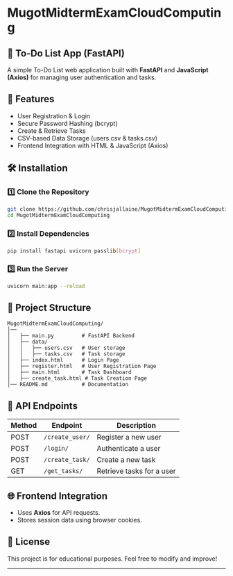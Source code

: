 # MugotMidtermExamCloudComputing

## 📌 To-Do List App (FastAPI)
A simple To-Do List web application built with **FastAPI** and **JavaScript (Axios)** for managing user authentication and tasks.

## 🚀 Features
- User Registration & Login
- Secure Password Hashing (bcrypt)
- Create & Retrieve Tasks
- CSV-based Data Storage (users.csv & tasks.csv)
- Frontend Integration with HTML & JavaScript (Axios)

## 🛠️ Installation
### 1️⃣ Clone the Repository
```sh
git clone https://github.com/chrisjallaine/MugotMidtermExamCloudComputing.git
cd MugotMidtermExamCloudComputing
```

### 2️⃣ Install Dependencies
```sh
pip install fastapi uvicorn passlib[bcrypt]
```

### 3️⃣ Run the Server
```sh
uvicorn main:app --reload
```

## 📁 Project Structure
```
MugotMidtermExamCloudComputing/
│── 
│   ├── main.py         # FastAPI Backend
│   ├── data/
│   │   ├── users.csv   # User storage
│   │   ├── tasks.csv   # Task storage
│   ├── index.html      # Login Page
│   ├── register.html   # User Registration Page
│   ├── main.html       # Task Dashboard
│   ├── create_task.html # Task Creation Page
│── README.md           # Documentation
```

## 🔗 API Endpoints
| Method | Endpoint        | Description |
|--------|---------------|-------------|
| POST   | `/create_user/` | Register a new user |
| POST   | `/login/`      | Authenticate a user |
| POST   | `/create_task/` | Create a new task |
| GET    | `/get_tasks/`  | Retrieve tasks for a user |

## 🌐 Frontend Integration
- Uses **Axios** for API requests.
- Stores session data using browser cookies.

## 📜 License
This project is for educational purposes. Feel free to modify and improve!

---
